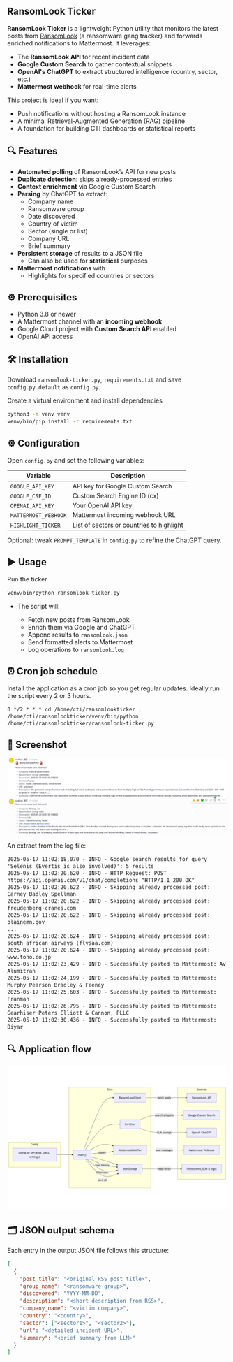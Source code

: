 ## RansomLook Ticker

**RansomLook Ticker** is a lightweight Python utility that monitors the latest posts from [RansomLook](https://www.ransomlook.io/) (a ransomware gang tracker) and forwards enriched notifications to Mattermost. It leverages:

* The **RansomLook API** for recent incident data
* **Google Custom Search** to gather contextual snippets
* **OpenAI's ChatGPT** to extract structured intelligence (country, sector, etc.)
* **Mattermost webhook** for real-time alerts

This project is ideal if you want:

* Push notifications without hosting a RansomLook instance
* A minimal Retrieval-Augmented Generation (RAG) pipeline
* A foundation for building CTI dashboards or statistical reports

## 🔍 Features

* **Automated polling** of RansomLook’s API for new posts
* **Duplicate detection**: skips already-processed entries
* **Context enrichment** via Google Custom Search
* **Parsing** by ChatGPT to extract:
  * Company name
  * Ransomware group
  * Date discovered
  * Country of victim
  * Sector (single or list)
  * Company URL
  * Brief summary
* **Persistent storage** of results to a JSON file
  * Can also be used for **statistical** purposes
* **Mattermost notifications** with
  * Highlights for specified countries or sectors

## ⚙️ Prerequisites

* Python 3.8 or newer
* A Mattermost channel with an **incoming webhook**
* Google Cloud project with **Custom Search API** enabled
* OpenAI API access

## 🛠️ Installation

Download `ransomlook-ticker.py`, `requirements.txt` and save `config.py.default` as `config.py`.

Create a virtual environment and install dependencies
```bash
python3 -m venv venv
venv/bin/pip install -r requirements.txt
```

## ⚙️ Configuration

Open `config.py` and set the following variables:

   | Variable                 | Description                                  |
   | ------------------------ | -------------------------------------------- |
   | `GOOGLE_API_KEY`         | API key for Google Custom Search             |
   | `GOOGLE_CSE_ID`          | Custom Search Engine ID (cx)                 |
   | `OPENAI_API_KEY`         | Your OpenAI API key                          |
   | `MATTERMOST_WEBHOOK`     | Mattermost incoming webhook URL              |
   | `HIGHLIGHT_TICKER`       | List of sectors or countries to highlight    |

Optional: tweak `PROMPT_TEMPLATE` in `config.py` to refine the ChatGPT query.

## ▶️ Usage

Run the ticker
```bash
venv/bin/python ransomlook-ticker.py
```

* The script will:

  * Fetch new posts from RansomLook
  * Enrich them via Google and ChatGPT
  * Append results to `ransomlook.json`
  * Send formatted alerts to Mattermost
  * Log operations to `ransomlook.log`

## ⏰ Cron job schedule

Install the application as a cron job so you get regular updates. Ideally run the script every 2 or 3 hours.

```
0 */2 * * * cd /home/cti/ransomlookticker ; /home/cti/ransomlookticker/venv/bin/python /home/cti/ransomlookticker/ransomlook-ticker.py
```

## 📸 Screenshot

![screenshot.png](screenshot.png)

An extract from the log file:

```
2025-05-17 11:02:18,070 - INFO - Google search results for query 'Selenis (Evertis is also involved)': 5 results
2025-05-17 11:02:20,620 - INFO - HTTP Request: POST https://api.openai.com/v1/chat/completions "HTTP/1.1 200 OK"
2025-05-17 11:02:20,622 - INFO - Skipping already processed post: Carney Badley Spellman
2025-05-17 11:02:20,622 - INFO - Skipping already processed post: freudenberg-cranes.com
2025-05-17 11:02:20,622 - INFO - Skipping already processed post: blainemn.gov
...
2025-05-17 11:02:20,624 - INFO - Skipping already processed post: south african airways (flysaa.com)
2025-05-17 11:02:20,624 - INFO - Skipping already processed post: www.toho.co.jp
2025-05-17 11:02:23,429 - INFO - Successfully posted to Mattermost: Av Alumitran
2025-05-17 11:02:24,199 - INFO - Successfully posted to Mattermost: Murphy Pearson Bradley & Feeney
2025-05-17 11:02:25,603 - INFO - Successfully posted to Mattermost: Franman
2025-05-17 11:02:26,795 - INFO - Successfully posted to Mattermost: Gearhiser Peters Elliott & Cannon, PLLC
2025-05-17 11:02:30,436 - INFO - Successfully posted to Mattermost: Diyar
```

## 🔍 Application flow

![ransomlook-ticker.png](ransomlook-ticker.png)

## 🗂️ JSON output schema

Each entry in the output JSON file follows this structure:

```json
[
  {
    "post_title": "<original RSS post title>",
    "group_name": "<ransomware group>",
    "discovered": "YYYY-MM-DD",
    "description": "<short description from RSS>",
    "company_name": "<victim company>",
    "country": "<country>",
    "sector": ["<sector1>", "<sector2>"],
    "url": "<detailed incident URL>",
    "summary": "<brief summary from LLM>"
  }
]
```
